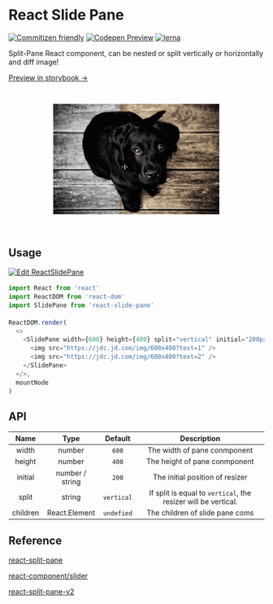 # React Slide Pane

[![Commitizen friendly](https://img.shields.io/badge/commitizen-friendly-brightgreen.svg)](http://commitizen.github.io/cz-cli/)
[![Codepen Preview](https://img.shields.io/badge/codepen-preview-brightgreen.svg)](https://codepen.io/turkyden/pen/ExKOmqV)
[![lerna](https://img.shields.io/badge/maintained%20with-lerna-cc00ff.svg)](https://lerna.js.org/)

Split-Pane React component, can be nested or split vertically or horizontally and diff image!

[Preview in storybook &rarr;](https://turkyden.github.io/react-slide-pane/)

[![React Slide Pane Demo](./README.gif)](https://turkyden.github.io/react-slide-pane/)

## Usage

[![Edit ReactSlidePane](https://codesandbox.io/static/img/play-codesandbox.svg)](https://codesandbox.io/s/funny-liskov-z7dot?fontsize=14&hidenavigation=1&theme=dark)

```js
import React from 'react'
import ReactDOM from 'react-dom'
import SlidePane from 'react-slide-pane'

ReactDOM.render(
  <>
    <SlidePane width={600} height={400} split="vertical" initial="200px">
      <img src="https://jdc.jd.com/img/600x400?text=1" />
      <img src="https://jdc.jd.com/img/600x400?text=2" />
    </SlidePane>
  </>,
  mountNode
)
```

## API

|   Name   |     Type      |  Default   |                          Description                           |
| :------: | :-----------: | :--------: | :------------------------------------------------------------: |
|  width   |    number     |   `600`    |                  The width of pane conmponent                  |
|  height  |    number     |   `400`    |                 The height of pane conmponent                  |
| initial  |    number / string  |   `200`    | The initial position of resizer |
|  split   |    string     | `vertical` | If split is equal to `vertical`, the resizer will be vertical. |
| children | React.Element | `undefied` |                The children of slide pane coms                 |

## Reference

[react-split-pane](https://github.com/tomkp/react-split-pane)

[react-component/slider](https://github.com/react-component/slider)

[react-split-pane-v2](http://react-split-pane-v2.surge.sh/?SimpleExample)
